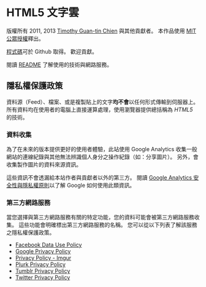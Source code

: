 # HTML5 文字雲

版權所有 2011, 2013 [Timothy Guan-tin Chien](http://timdream.org/) 與其他貢獻者。
本作品使用 [MIT 公眾授權](./MIT-LICENSE.txt)釋出。

[程式碼](https://github.com/timdream/wordcloud)可於 Github 取得。
歡迎貢獻。

閱讀 [README](https://github.com/timdream/wordcloud/blob/master/README.md) 了解使用的技術與網路服務。

## 隱私權保護政策

資料源（Feed）、檔案、或是複製貼上的文字**均不會**以任何形式傳輸到伺服器上。
所有資料均在使用者的電腦上直接運算處理，使用瀏覽器提供總括稱為 *HTML5* 的技術。

### 資料收集

為了在未來的版本提供更好的使用者體驗，此站使用 Google Analytics 收集一般網站的連線紀錄與其他無法辨識個人身分之操作紀錄（如：分享圖片）。
另外，會收集製作圖片的資料來源資訊。

這些資訊不會透漏給本站作者與貢獻者以外的第三方。
閱讀 [Google Analytics 安全性與隱私權原則](https://www.google.com/analytics/learn/privacy.html)以了解 Google 如何使用此類資訊。

### 第三方網路服務

當您選擇與第三方網路服務有關的特定功能，您的資料可能會被第三方網路服務收集。
這些功能會明確標出第三方網路服務的名稱。
您可以從以下列表了解該服務之隱私權保護政策。

- [Facebook Data Use Policy](https://www.facebook.com/about/privacy)
- [Google Privacy Policy](https://www.google.com/policies/privacy/)
- [Privacy Policy - Imgur](http://imgur.com/privacy)
- [Plurk Privacy Policy](http://www.plurk.com/privacy)
- [Tumblr Privacy Policy](http://www.tumblr.com/policy/en/privacy)
- [Twitter Privacy Policy](https://twitter.com/privacy)
